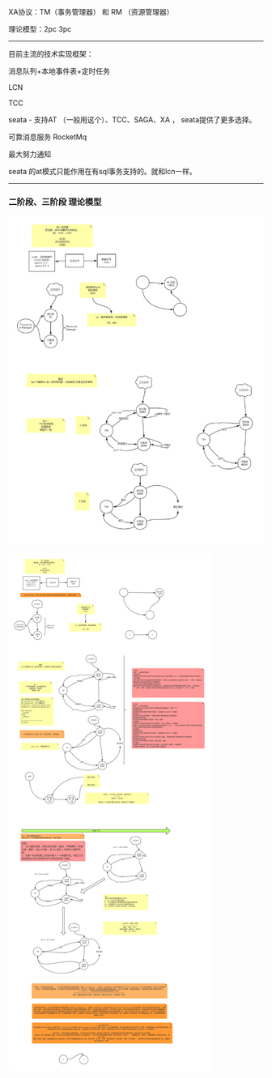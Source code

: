 XA协议：TM（事务管理器）  和  RM （资源管理器）   

理论模型：2pc   3pc

---

目前主流的技术实现框架：

消息队列+本地事件表+定时任务

LCN

TCC

seata - 支持AT （一般用这个）、TCC、SAGA、XA   ， seata提供了更多选择。

可靠消息服务 RocketMq

最大努力通知



seata 的at模式只能作用在有sql事务支持的。就和lcn一样。

---

### 二阶段、三阶段 理论模型

![19-分布式事务-2pc-3pc](images/19-分布式事务-2pc-3pc.png)



![20-分布式事务-2pc-3pc-2](images/20-分布式事务-2pc-3pc-2.png)